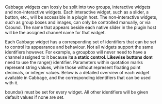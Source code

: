 Cabbage widgets can loosly be split into two groups, interactive widgets and non-interactive widgets. Each interactive widget, such as a slider, a button, etc., will be accessible in a plugin host. The non-interactive widgets, such as group boxes and images, can only be controlled manually, or via Csound. The name that appears beside each native slider in the plugin host will be the assigned channel name for that widget. 

Each Cabbage widget has a corresponding set of identifiers that can be set to control its appearance and behaviour. Not all widgets support the same identifiers however. For example, a groupbox will never need to have a channel assigned to it because it**s a static control. Likewise buttons don**t need to use the range() identifier. Parameters within quotation marks represent string values, while those without represent floating point decimals, or integer values. Below is a detailed overview of each widget available in Cabbage, and the corresponding identifiers that can be used with it.

bounds() must be set for every widget. All other identifiers will be given default values if none are set.  